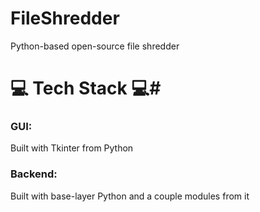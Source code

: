 # FileShredder
Python-based open-source file shredder

# 💻 Tech Stack 💻# 
### GUI: 
Built with Tkinter from Python
### Backend:
Built with base-layer Python and a couple modules from it
